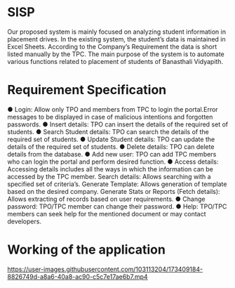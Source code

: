# SISP
Our proposed system is mainly focused on analyzing student  information in placement drives. In the existing system, the  student’s data is maintained in Excel Sheets. According to  the Company’s Requirement the data is short listed  manually by the TPC. The main purpose of the system is to  automate various functions related to placement of students  of Banasthali Vidyapith. 
# Requirement Specification
● Login: Allow only TPO and members from TPC to login the portal.Error messages to be displayed in case of malicious intentions and forgotten passwords.
● Insert details: TPO can insert the details of the required set of students.
● Search Student details: TPO can search the details of the required set of students.
● Update Student details: TPO can update the details of the required set of students.
● Delete details: TPO can delete details from the database.
● Add new user: TPO can add TPC members who can login the portal and perform desired function.
● Access details: Accessing details includes all the ways in which the information can be accessed by the TPC member.
  Search details: Allows searching with a specified set of criteria’s.
  Generate Template: Allows generation of template based on the desired company.
  Generate Stats or Reports (Fetch details): Allows extracting of records based on user requirements.
● Change password: TPO/TPC member can change their password.
● Help: TPO/TPC members can seek help for the mentioned document or may contact developers.

# Working of the application

https://user-images.githubusercontent.com/103113204/173409184-8826749d-a8a6-40a8-ac90-c5c7e17ae6b7.mp4

